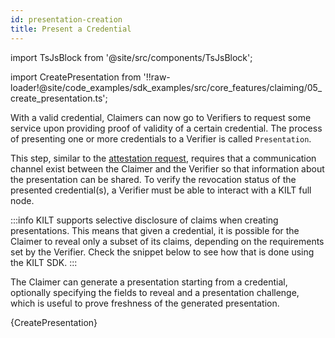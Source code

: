 ```yaml
---
id: presentation-creation
title: Present a Credential
---
```


import TsJsBlock from '@site/src/components/TsJsBlock';

import CreatePresentation from '!!raw-loader!@site/code_examples/sdk_examples/src/core_features/claiming/05_create_presentation.ts';

With a valid credential, Claimers can now go to Verifiers to request some service upon providing proof of validity of a certain credential.
The process of presenting one or more credentials to a Verifier is called `Presentation`.

This step, similar to the [attestation request](./02_attestation_request.md), requires that a communication channel exist between the Claimer and the Verifier so that information about the presentation can be shared.
To verify the revocation status of the presented credential(s), a Verifier must be able to interact with a KILT full node.

:::info
KILT supports selective disclosure of claims when creating presentations.
This means that given a credential, it is possible for the Claimer to reveal only a subset of its claims, depending on the requirements set by the Verifier.
Check the snippet below to see how that is done using the KILT SDK.
:::

The Claimer can generate a presentation starting from a credential, optionally specifying the fields to reveal and a presentation challenge, which is useful to prove freshness of the generated presentation.

<TsJsBlock>
  {CreatePresentation}
</TsJsBlock>